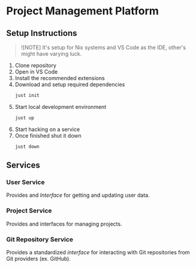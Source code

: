 # Project Management Platform

## Setup Instructions

> ![NOTE]
> It's setup for Nix systems and VS Code as the IDE, other's might have varying luck.

1. Clone repository
2. Open in VS Code
3. Install the recommended extensions
4. Download and setup required dependencies
    ```sh
    just init
    ```
4. Start local development environment
    ```sh
    just up
    ```
5. Start hacking on a service
6. Once finished shut it down
    ```sh
    just down
    ```

## Services

### User Service

Provides and *Interface* for getting and updating user data.

### Project Service

Provides and interfaces for managing projects.

### Git Repository Service

Provides a standardized *interface* for interacting with Git repositories from Git providers (ex. GitHub).
